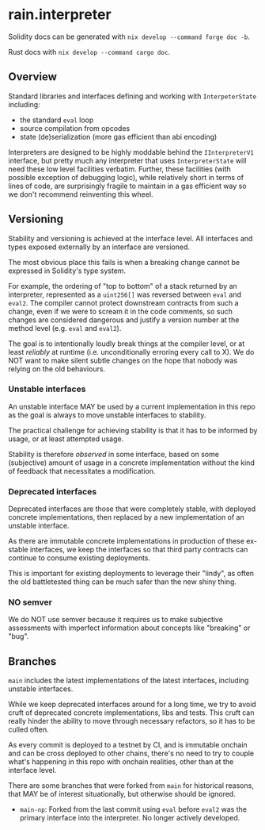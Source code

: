 # rain.interpreter

Solidity docs can be generated with `nix develop --command forge doc -b`.

Rust docs with `nix develop --command cargo doc`.

## Overview

Standard libraries and interfaces defining and working with `InterpeterState` including:

- the standard `eval` loop
- source compilation from opcodes
- state (de)serialization (more gas efficient than abi encoding)

Interpreters are designed to be highly moddable behind the `IInterpreterV1`
interface, but pretty much any interpreter that uses `InterpreterState` will
need these low level facilities verbatim. Further, these facilities
(with possible exception of debugging logic), while relatively short in terms
of lines of code, are surprisingly fragile to maintain in a gas efficient way
so we don't recommend reinventing this wheel.

## Versioning

Stability and versioning is achieved at the interface level. All interfaces and
types exposed externally by an interface are versioned.

The most obvious place this fails is when a breaking change cannot be expressed
in Solidity's type system.

For example, the ordering of "top to bottom" of a stack returned by an
interpreter, represented as a `uint256[]` was reversed between `eval` and
`eval2`. The compiler cannot protect downstream contracts from such a change,
even if we were to scream it in the code comments, so such changes are considered
dangerous and justify a version number at the method level
(e.g. `eval` and `eval2`).

The goal is to intentionally loudly break things at the compiler level, or at
least _reliably_ at runtime (i.e. unconditionally erroring every call to X). We
do NOT want to make silent subtle changes on the hope that nobody was relying on
the old behaviours.

### Unstable interfaces

An unstable interface MAY be used by a current implementation in this repo as the
goal is always to move unstable interfaces to stability.

The practical challenge for achieving stability is that it has to be informed by
usage, or at least attempted usage.

Stability is therefore _observed_ in some interface, based on some (subjective)
amount of usage in a concrete implementation without the kind of feedback that
necessitates a modification.

### Deprecated interfaces

Deprecated interfaces are those that were completely stable, with deployed
concrete implementations, then replaced by a new implementation of an unstable
interface.

As there are immutable concrete implementations in production of these ex-stable
interfaces, we keep the interfaces so that third party contracts can continue to
consume existing deployments.

This is important for existing deployments to leverage their "lindy", as often
the old battletested thing can be much safer than the new shiny thing.

### NO semver

We do NOT use semver because it requires us to make subjective assessments with
imperfect information about concepts like "breaking" or "bug".

## Branches

`main` includes the latest implementations of the latest interfaces, including
unstable interfaces.

While we keep deprecated interfaces around for a long time, we try to avoid cruft
of deprecated concrete implementations, libs and tests. This cruft can really
hinder the ability to move through necessary refactors, so it has to be culled
often.

As every commit is deployed to a testnet by CI, and is immutable onchain and can
be cross deployed to other chains, there's no need to try to couple what's
happening in this repo with onchain realities, other than at the interface level.

There are some branches that were forked from `main` for historical reasons, that
MAY be of interest situationally, but otherwise should be ignored.

- `main-np`: Forked from the last commit using `eval` before `eval2` was the
  primary interface into the interpreter. No longer actively developed.